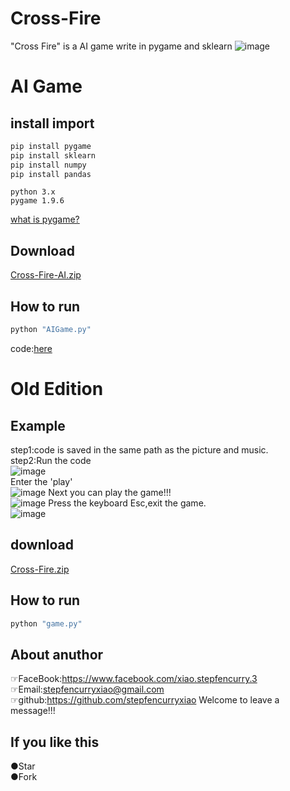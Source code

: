 # Cross-Fire
"Cross Fire" is a AI game write in pygame and sklearn
![image](https://github.com/stepfencurryxiao/Cross-Fire/blob/master/.github/pygame.jpg)

# AI Game

## install import  
```Python
pip install pygame
pip install sklearn
pip install numpy
pip install pandas
```
```
python 3.x
pygame 1.9.6
```
[what is pygame?](https://www.pygame.org)  
## Download
[Cross-Fire-AI.zip](https://github.com/stepfencurryxiao/Cross-Fire/blob/master/Cross-Fire-AI.zip)  
## How to run
```python
python "AIGame.py"  
```
code:[here](https://github.com/stepfencurryxiao/Cross-Fire/blob/master/old_Edition/game.py)  
# Old Edition  
## Example  
step1:code is saved in the same path as the picture and music.  
step2:Run the code  
![image](https://github.com/stepfencurryxiao/Cross-Fire/blob/master/.github/run01.png)  
Enter the 'play'  
![image](https://github.com/stepfencurryxiao/Cross-Fire/blob/master/.github/gamestart.png)
Next you can play the game!!!  
![image](https://github.com/stepfencurryxiao/Cross-Fire/blob/master/.github/run02.png)
Press the keyboard Esc,exit the game.  
![image](https://github.com/stepfencurryxiao/Cross-Fire/blob/master/.github/run03.png)

## download
[Cross-Fire.zip](https://github.com/stepfencurryxiao/Cross-Fire/blob/master/Cross-Fire.zip)

## How to run
```python
python "game.py"
```

## About anuthor
☞FaceBook:https://www.facebook.com/xiao.stepfencurry.3  
☞Email:stepfencurryxiao@gmail.com  
☞github:https://github.com/stepfencurryxiao
Welcome to leave a message!!!
  
## If you like this 
●Star  
●Fork








